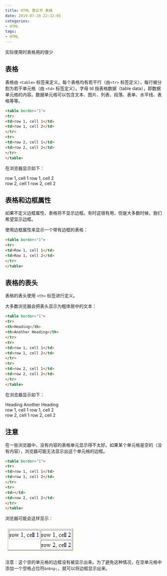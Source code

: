 ```yaml
---
title: HTML 第五节 表格
date: 2019-07-20 22:32:05
categories:
- HTML
tags: 
- HTML
---
```


实际使用时表格用的很少

## 表格

表格由 `<table>` 标签来定义。每个表格均有若干行（由`<tr>` 标签定义），每行被分割为若干单元格（由 `<td>` 标签定义）。字母 td 指表格数据（table data），即数据单元格的内容。数据单元格可以包含文本、图片、列表、段落、表单、水平线、表格等等。

```html
<table border="1">
<tr>
<td>row 1, cell 1</td>
<td>row 1, cell 2</td>
</tr>
<tr>
<td>row 2, cell 1</td>
<td>row 2, cell 2</td>
</tr>
</table>
```

在浏览器显示如下：  

row 1, cell 1 row 1, cell 2  
row 2, cell 1 row 2, cell 2  

## 表格和边框属性

如果不定义边框属性，表格将不显示边框。有时这很有用，但是大多数时候，我们希望显示边框。  

使用边框属性来显示一个带有边框的表格：  

```html
<table border="1">
<tr>
<td>Row 1, cell 1</td>
<td>Row 1, cell 2</td>
</tr>
</table>
```

## 表格的表头

表格的表头使用 `<th>` 标签进行定义。  

大多数浏览器会把表头显示为粗体居中的文本：  

```html
<table border="1">
<tr>
<th>Heading</th>
<th>Another Heading</th>
</tr>
<tr>
<td>row 1, cell 1</td>
<td>row 1, cell 2</td>
</tr>
<tr>
<td>row 2, cell 1</td>
<td>row 2, cell 2</td>
</tr>
</table>
```

在浏览器显示如下：  

Heading Another Heading  
row 1, cell 1 row 1, cell 2  
row 2, cell 1 row 2, cell 2  

## 注意

在一些浏览器中，没有内容的表格单元显示得不太好。如果某个单元格是空的（没有内容），浏览器可能无法显示出这个单元格的边框。

```html
<table border="1">
<tr>
<td>row 1, cell 1</td>
<td>row 1, cell 2</td>
</tr>
<tr>
<td></td>
<td>row 2, cell 2</td>
</tr>
</table>
```

浏览器可能会这样显示：  

<img src="./HTML-5-表格/空表格.png" alt="alt" title="" />

注意：这个空的单元格的边框没有被显示出来。为了避免这种情况，在空单元格中添加一个空格占位符`&nbsp;`，就可以将边框显示出来。  